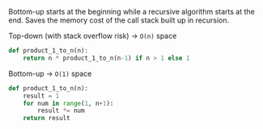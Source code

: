 Bottom-up starts at the beginning while a recursive algorithm starts at the end.
Saves the memory cost of the call stack built up in recursion.

Top-down (with stack overflow risk) -> `O(n)` space
```python
def product_1_to_n(n):
	return n * product_1_to_n(n-1) if n > 1 else 1
```

Bottom-up -> `O(1)` space
```python
def product_1_to_n(n):
	result = 1
	for num in range(1, n+1):
		result *= num
	return result
```